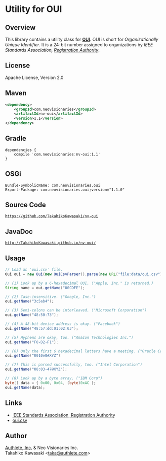 Utility for OUI
===============

Overview
--------

This library contains a utility class for **[OUI][1]**. OUI is short for
_Organizationally Unique Identifier_. It is a 24-bit number assigned to
organizations by _IEEE Standards Association, [Registration Authority][2]_.


License
-------

  Apache License, Version 2.0


Maven
-----

```xml
<dependency>
    <groupId>com.neovisionaries</groupId>
    <artifactId>nv-oui</artifactId>
    <version>1.1</version>
</dependency>
```


Gradle
------

```Gradle
dependencies {
    compile 'com.neovisionaries:nv-oui:1.1'
}
```


OSGi
----

    Bundle-SymbolicName: com.neovisionaries.oui
    Export-Package: com.neovisionaries.oui;version="1.1.0"


Source Code
-----------

  <code>https://github.com/TakahikoKawasaki/nv-oui</code>


JavaDoc
-------

  <code>http://TakahikoKawasaki.github.io/nv-oui/</code>


Usage
-----

```java
// Load an 'oui.csv' file.
Oui oui = new Oui(new OuiCsvParser().parse(new URL("file:data/oui.csv")));

// (1) Look up by a 6-hexadecimal OUI. ("Apple, Inc." is returned.)
String name = oui.getName("00CDFE");

// (2) Case-insensitive. ("Google, Inc.")
oui.getName("3c5ab4");

// (3) Semi-colons can be interleaved. ("Microsoft Corporation")
oui.getName("48:50:73");

// (4) A 48-bit device address is okay. ("Facebook")
oui.getName("48:57:dd:01:02:03");

// (5) Hyphens are okay, too. ("Amazon Technologies Inc.")
oui.getName("F0-D2-F1");

// (6) Only the first 6 hexadecimal letters have a meeting. ("Oracle Corporation")
oui.getName("0010e0#XYZ")

// (7) This is parsed successfully, too. ("Intel Corporation")
oui.getName("00:03-47@XYZ");

// (8) Look up by a byte array. ("IBM Corp")
byte[] data = { 0x00, 0x04, (byte)0xAC };
oui.getName(data);
```


Links
-----

- [IEEE Standards Association, Registration Authority][2]
- [oui.csv][3]


Author
------

[Authlete, Inc.][4] & Neo Visionaries Inc.<br/>
Takahiko Kawasaki &lt;taka@authlete.com&gt;


[1]: https://en.wikipedia.org/wiki/Organizationally_unique_identifier
[2]: http://standards.ieee.org/develop/regauth/index.html
[3]: https://standards.ieee.org/develop/regauth/oui/oui.csv
[4]: https://www.authlete.com/
